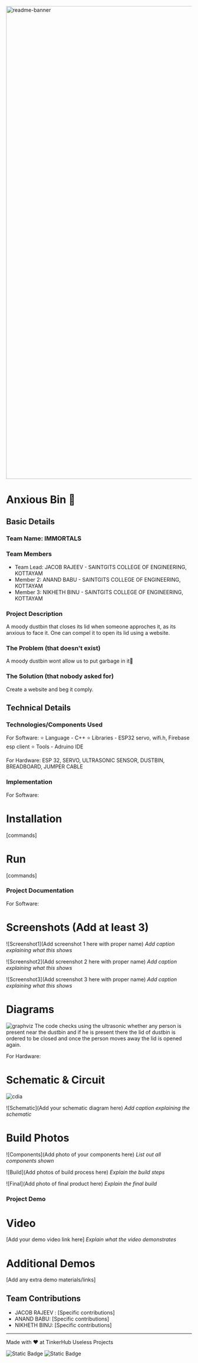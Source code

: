 <img width="1280" alt="readme-banner" src="https://github.com/user-attachments/assets/35332e92-44cb-425b-9dff-27bcf1023c6c">

# Anxious Bin 🎯


## Basic Details
### Team Name: IMMORTALS


### Team Members
- Team Lead:   JACOB RAJEEV - SAINTGITS COLLEGE OF ENGINEERING, KOTTAYAM
- Member 2:    ANAND BABU   - SAINTGITS COLLEGE OF ENGINEERING, KOTTAYAM
- Member 3:    NIKHETH BINU - SAINTGITS COLLEGE OF ENGINEERING, KOTTAYAM

### Project Description
A moody dustbin that closes its lid when someone approches it, as its anxious to face it. One can compel it to open its lid using a website.

### The Problem (that doesn't exist)
A moody dustbin wont allow us to put garbage in it🥺

### The Solution (that nobody asked for)
Create a website and beg it comply.

## Technical Details
### Technologies/Components Used
For Software:
  ⭐ Language  - C++
  ⭐ Libraries - ESP32 servo, wifi.h, Firebase esp client
  ⭐ Tools     - Adruino IDE

For Hardware:
ESP 32,
SERVO,
ULTRASONIC SENSOR,
DUSTBIN,
BREADBOARD,
JUMPER CABLE

### Implementation
For Software:
# Installation
[commands]

# Run
[commands]

### Project Documentation

For Software:

# Screenshots (Add at least 3)
![Screenshot1](Add screenshot 1 here with proper name)
*Add caption explaining what this shows*

![Screenshot2](Add screenshot 2 here with proper name)
*Add caption explaining what this shows*

![Screenshot3](Add screenshot 3 here with proper name)
*Add caption explaining what this shows*

# Diagrams
![graphviz](https://github.com/user-attachments/assets/fc77db6a-3760-4dd0-b1a4-211c4d34ff50)
The code checks using the ultrasonic whether any person is present near the dustbin and if he is present there the lid of dustbin is ordered to be closed and once the person moves away the lid is opened again.

For Hardware:

# Schematic & Circuit
![cdia](https://github.com/user-attachments/assets/c8897f8e-5362-47a5-804c-3cb2ab11dafe)


![Schematic](Add your schematic diagram here)
*Add caption explaining the schematic*

# Build Photos
![Components](Add photo of your components here)
*List out all components shown*

![Build](Add photos of build process here)
*Explain the build steps*

![Final](Add photo of final product here)
*Explain the final build*

### Project Demo
# Video
[Add your demo video link here]
*Explain what the video demonstrates*

# Additional Demos
[Add any extra demo materials/links]

## Team Contributions
- JACOB RAJEEV : [Specific contributions]
- ANAND BABU: [Specific contributions]
- NIKHETH BINU: [Specific contributions]

---
Made with ❤️ at TinkerHub Useless Projects 

![Static Badge](https://img.shields.io/badge/TinkerHub-24?color=%23000000&link=https%3A%2F%2Fwww.tinkerhub.org%2F)
![Static Badge](https://img.shields.io/badge/UselessProject--24-24?link=https%3A%2F%2Fwww.tinkerhub.org%2Fevents%2FQ2Q1TQKX6Q%2FUseless%2520Projects)



